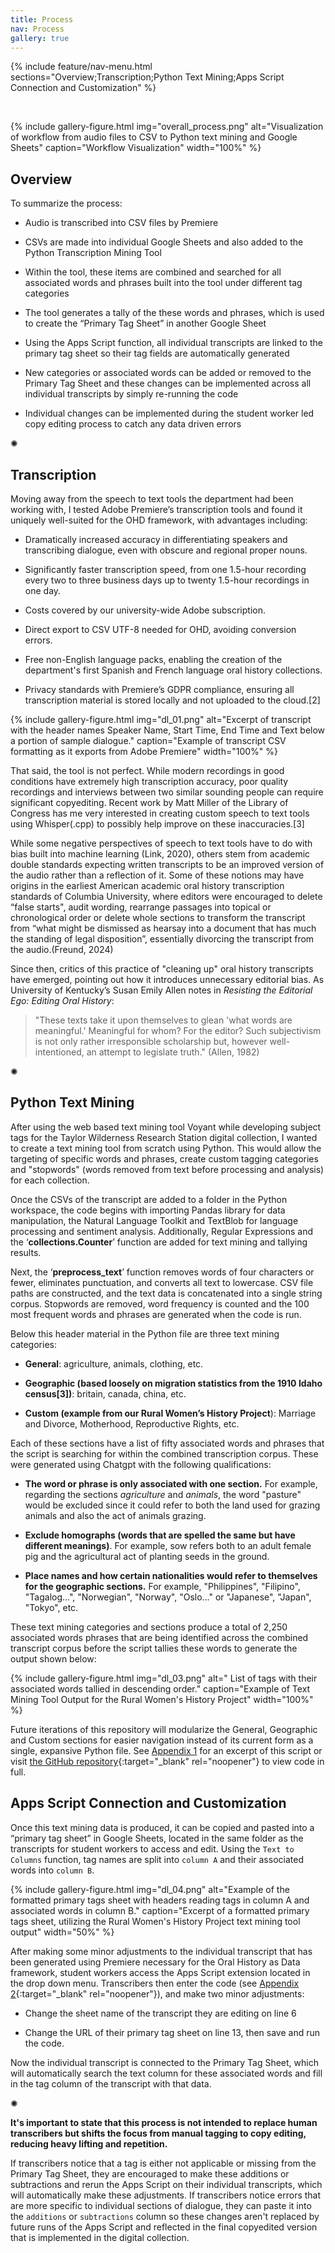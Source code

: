 ```yaml
---
title: Process
nav: Process
gallery: true
---
```


{% include feature/nav-menu.html sections="Overview;Transcription;Python Text Mining;Apps Script Connection and Customization" %}

<br>

{% include gallery-figure.html img="overall_process.png" alt="Visualization of workflow from audio files to CSV to Python text mining and Google Sheets" caption="Workflow Visualization" width="100%" %}

## Overview

To summarize the process:

* Audio is transcribed into CSV files by Premiere

* CSVs are made into individual Google Sheets and also added to the Python Transcription Mining Tool

* Within the tool, these items are combined and searched for all associated words and phrases built into the tool under different tag categories

* The tool generates a tally of the these words and phrases, which is used to create the “Primary Tag Sheet” in another Google Sheet

* Using the Apps Script function, all individual transcripts are linked to the primary tag sheet so their tag fields are automatically generated

* New categories or associated words can be added or removed to the Primary Tag Sheet and these changes can be implemented across all individual transcripts by simply re-running the code

* Individual changes can be implemented during the student worker led copy editing process to catch any data driven errors

<div class="symbol-container">
    <p class="symbol">&#10042;</p>
</div>

## Transcription

Moving away from the speech to text tools the department had been working with, I tested Adobe Premiere’s transcription tools and found it uniquely well-suited for the OHD framework, with advantages including: 

* Dramatically increased accuracy in differentiating speakers and transcribing dialogue, even with obscure and regional proper nouns.

* Significantly faster transcription speed, from one 1.5-hour recording every two to three business days up to twenty 1.5-hour recordings in one day.

* Costs covered by our university-wide Adobe subscription.

* Direct export to CSV UTF-8 needed for OHD, avoiding conversion errors.

* Free non-English language packs, enabling the creation of the department's first Spanish and French language oral history collections.

* Privacy standards with Premiere’s GDPR compliance, ensuring all transcription material is stored locally and not uploaded to the cloud.[2]

{% include gallery-figure.html img="dl_01.png" alt="Excerpt of transcript with the header names Speaker Name, Start Time, End Time and Text below a portion of sample dialogue." caption="Example of transcript CSV formatting as it exports from Adobe Premiere" width="100%" %}

That said, the tool is not perfect. While modern recordings in good conditions have extremely high transcription accuracy, poor quality recordings and interviews between two similar sounding people can require significant copyediting. Recent work by Matt Miller of the Library of Congress has me very interested in creating custom speech to text tools using Whisper(.cpp) to possibly help improve on these inaccuracies.[3] 

While some negative perspectives of speech to text tools have to do with bias built into machine learning (Link, 2020), others stem from academic double standards expecting written transcripts to be an improved version of the audio rather than a reflection of it. Some of these notions may have origins in the earliest American academic oral history transcription standards of Columbia University, where editors were encouraged to delete “false starts", audit wording, rearrange passages into topical or chronological order or delete whole sections to transform the transcript from “what might be dismissed as hearsay into a document that has much the standing of legal disposition”, essentially divorcing the transcript from the audio.(Freund, 2024) 

Since then, critics of this practice of "cleaning up" oral history transcripts have emerged, pointing out how it introduces unnecessary editorial bias. As University of Kentucky’s Susan Emily Allen notes in _Resisting the Editorial Ego: Editing Oral History_:

<blockquote class="quote">
"These texts take it upon themselves to glean 'what words are meaningful.' Meaningful for whom? For the editor? Such subjectivism is not only rather irresponsible scholarship but, however well-intentioned, an attempt to legislate truth." (Allen, 1982)
</blockquote>

<div class="symbol-container">
    <p class="symbol">&#10042;</p>
</div>

## Python Text Mining

After using the web based text mining tool Voyant while developing subject tags for the Taylor Wilderness Research Station digital collection, I wanted to create a text mining tool from scratch using Python. This would allow the targeting of specific words and phrases, create custom tagging categories and "stopwords" (words removed from text before processing and analysis) for each collection.

Once the CSVs of the transcript are added to a folder in the Python workspace, the code begins with importing Pandas library for data manipulation, the Natural Language Toolkit and TextBlob for language processing and sentiment analysis. Additionally, Regular Expressions and the ‘**collections.Counter**’ function are added for text mining and tallying results. 

Next, the ‘**preprocess_text**’ function removes words of four characters or fewer, eliminates punctuation, and converts all text to lowercase. CSV file paths are constructed, and the text data is concatenated into a single string corpus. Stopwords are removed, word frequency is counted and the 100 most frequent words and phrases are generated when the code is run. 

Below this header material in the Python file are three text mining categories:

* **General**: agriculture, animals, clothing, etc.

* **Geographic (based loosely on migration statistics from the 1910 Idaho census[3])**: britain, canada, china, etc. 

* **Custom (example from our Rural Women’s History Project**): Marriage and Divorce, Motherhood, Reproductive Rights, etc.

Each of these sections have a list of fifty associated words and phrases that the script is searching for within the combined transcription corpus. These were generated using Chatgpt with the following qualifications:

* **The word or phrase is only associated with one section.** For example, regarding the sections _agriculture_ and _animals_, the word "pasture" would be excluded since it could refer to both the land used for grazing animals and also the act of animals grazing. 

* **Exclude homographs (words that are spelled the same but have different meanings)**. For example, sow refers both to an adult female pig and the agricultural act of planting seeds in the ground. 

* **Place names and how certain nationalities would refer to themselves for the geographic sections.** For example, "Philippines", "Filipino", "Tagalog...",  "Norwegian", "Norway", "Oslo..." or "Japanese", "Japan", "Tokyo", etc. 

These text mining categories and sections produce a total of 2,250 associated words phrases that are being identified across the combined transcript corpus before the script tallies these words to generate the output shown below:

{% include gallery-figure.html img="dl_03.png" alt=" List of tags with their associated words tallied in descending order." caption="Example of Text Mining Tool Output for the Rural Women's History Project" width="100%" %}

Future iterations of this repository will modularize the General, Geographic and Custom sections for easier navigation instead of its current form as a single, expansive Python file. See [Appendix 1](https://aweymo-ui.github.io/distant_listening/content/5_references_apendices.html#appendix-1-excerpt-of-python-text-mining-tool) for an excerpt of this script or visit [the GitHub repository](https://github.com/Scholarly-Projects/transcript_mining_base){:target="_blank" rel="noopener"} to view code in full.

## Apps Script Connection and Customization

Once this text mining data is produced, it can be copied and pasted into a “primary tag sheet” in Google Sheets, located in the same folder as the transcripts for student workers to access and edit. Using the `Text to Columns` function, tag names are split into `column A` and their associated words into `column B`. 

{% include gallery-figure.html img="dl_04.png" alt="Example of the formatted primary tags sheet with headers reading tags in column A and associated words in column B." caption="Excerpt of a formatted primary tags sheet, utilizing the Rural Women's History Project text mining tool output" width="50%" %}

After making some minor adjustments to the individual transcript that has been generated using Premiere necessary for the Oral History as Data framework, student workers access the Apps Script extension located in the drop down menu. Transcribers then enter the code (see [Appendix 2](https://aweymo-ui.github.io/distant_listening/content/5_references_apendices.html#appendix-2-apps-script-example-for-linking-transcript-to-primary-tag-sheet){:target="_blank" rel="noopener"}), and make two minor adjustments: 

- Change the sheet name of the transcript they are editing on line 6 

- Change the URL of their primary tag sheet on line 13, then save and run the code. 

Now the individual transcript is connected to the Primary Tag Sheet, which will automatically search the text column for these associated words and fill in the tag column of the transcript with that data.

<div class="symbol-container">
    <p class="symbol">&#10042;</p>
</div>

**It's important to state that this process is not intended to replace human transcribers but shifts the focus from manual tagging to copy editing, reducing heavy lifting and repetition.**

If transcribers notice that a tag is either not applicable or missing from the Primary Tag Sheet, they are encouraged to make these additions or subtractions and rerun the Apps Script on their individual transcripts, which will automatically make these adjustments. If transcribers notice errors that are more specific to individual sections of dialogue, they can paste it into the `additions` or `subtractions` column so these changes aren't replaced by future runs of the Apps Script and reflected in the final copyedited version that is implemented in the digital collection. 

<br>
